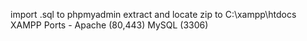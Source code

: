 import .sql to phpmyadmin
extract and locate zip to C:\xampp\htdocs
XAMPP Ports - Apache (80,443)
              MySQL (3306)
